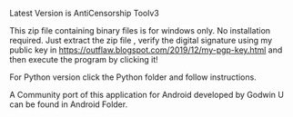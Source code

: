 Latest Version is AntiCensorship Toolv3

This zip file containing binary files is for windows only. No installation required.
Just extract the zip file , verify the digital signature using my public key in https://outflaw.blogspot.com/2019/12/my-pgp-key.html
and then execute the program by clicking it!

For Python version click the Python folder and follow instructions.

A Community port of this application for Android developed by Godwin U can be found in Android Folder.
